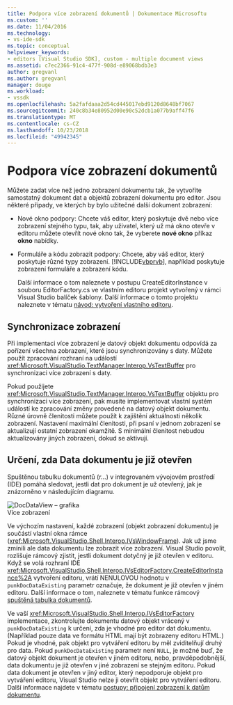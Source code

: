 ```yaml
---
title: Podpora více zobrazení dokumentů | Dokumentace Microsoftu
ms.custom: ''
ms.date: 11/04/2016
ms.technology:
- vs-ide-sdk
ms.topic: conceptual
helpviewer_keywords:
- editors [Visual Studio SDK], custom - multiple document views
ms.assetid: c7ec2366-91c4-477f-908d-e89068bdb3e3
author: gregvanl
ms.author: gregvanl
manager: douge
ms.workload:
- vssdk
ms.openlocfilehash: 5a2fafdaaa2d54cd445017ebd9120d8648bf7067
ms.sourcegitcommit: 240c8b34e80952d00e90c52dcb1a077b9aff47f6
ms.translationtype: MT
ms.contentlocale: cs-CZ
ms.lasthandoff: 10/23/2018
ms.locfileid: "49942345"
---
```

# <a name="supporting-multiple-document-views"></a>Podpora více zobrazení dokumentů
Můžete zadat více než jedno zobrazení dokumentu tak, že vytvoříte samostatný dokument dat a objektů zobrazení dokumentu pro editor. Jsou některé případy, ve kterých by bylo užitečné další dokument zobrazení:  
  
- Nové okno podpory: Chcete váš editor, který poskytuje dvě nebo více zobrazení stejného typu, tak, aby uživatel, který už má okno otevře v editoru můžete otevřít nové okno tak, že vyberete **nové okno** příkaz **okno** nabídky.  
  
- Formuláře a kódu zobrazit podpory: Chcete, aby váš editor, který poskytuje různé typy zobrazení. [!INCLUDE[vbprvb](../code-quality/includes/vbprvb_md.md)], například poskytuje zobrazení formuláře a zobrazení kódu.  
  
  Další informace o tom naleznete v postupu CreateEditorInstance v souboru EditorFactory.cs ve vlastním editoru projekt vytvořený v rámci Visual Studio balíček šablony. Další informace o tomto projektu naleznete v tématu [návod: vytvoření vlastního editoru](../extensibility/walkthrough-creating-a-custom-editor.md).  
  
## <a name="synchronizing-views"></a>Synchronizace zobrazení  
 Při implementaci více zobrazení je datový objekt dokumentu odpovídá za pořízení všechna zobrazení, které jsou synchronizovány s daty. Můžete použít zpracování rozhraní na událostí <xref:Microsoft.VisualStudio.TextManager.Interop.VsTextBuffer> pro synchronizaci více zobrazení s daty.  
  
 Pokud použijete <xref:Microsoft.VisualStudio.TextManager.Interop.VsTextBuffer> objektu pro synchronizaci více zobrazení, pak musíte implementovat vlastní systém událostí ke zpracování změny provedené na datový objekt dokumentu. Různé úrovně členitosti můžete použít k zajištění aktuálnosti několik zobrazení. Nastavení maximální členitosti, při psaní v jednom zobrazení se aktualizují ostatní zobrazení okamžitě. S minimální členitost nebudou aktualizovány jiných zobrazení, dokud se aktivují.  
  
## <a name="determining-whether-document-data-is-already-open"></a>Určení, zda Data dokumentu je již otevřen  
 Spuštěnou tabulku dokumentů (r...) v integrovaném vývojovém prostředí (IDE) pomáhá sledovat, jestli dat pro dokument je už otevřený, jak je znázorněno v následujícím diagramu.  
  
 ![DocDataView – grafika](../extensibility/media/docdataview.gif "DocDataView –")  
Více zobrazení  
  
 Ve výchozím nastavení, každé zobrazení (objekt zobrazení dokumentu) je součástí vlastní okna rámce (<xref:Microsoft.VisualStudio.Shell.Interop.IVsWindowFrame>). Jak už jsme zmínili ale data dokumentu lze zobrazit více zobrazení. Visual Studio povolit, rozlišuje rámcový zjistit, jestli dokument dotyčný je již otevřen v editoru. Když se volá rozhraní IDE <xref:Microsoft.VisualStudio.Shell.Interop.IVsEditorFactory.CreateEditorInstance%2A> vytvoření editoru, vrátí NENULOVOU hodnotu v `punkDocDataExisting` parametr označuje, že dokument je již otevřen v jiném editoru. Další informace o tom, naleznete v tématu funkce rámcový [spuštěná tabulka dokumentů](../extensibility/internals/running-document-table.md).  
  
 Ve vaší <xref:Microsoft.VisualStudio.Shell.Interop.IVsEditorFactory> implementace, zkontrolujte dokumentu datový objekt vrácený v `punkDocDataExisting` k určení, zda je vhodné pro editor dat dokumentu. (Například pouze data ve formátu HTML mají být zobrazeny editoru HTML.) Pokud je vhodné, pak objekt pro vytváření editoru by měl zviditelňují druhý pro data. Pokud `punkDocDataExisting` parametr není `NULL`, je možné buď, že datový objekt dokument je otevřen v jiném editoru, nebo, pravděpodobnější, data dokumentu je již otevřen v jiné zobrazení se stejným editoru. Pokud data dokument je otevřen v jiný editor, který nepodporuje objekt pro vytváření editoru, Visual Studio nelze ji otevřít objekt pro vytváření editoru. Další informace najdete v tématu [postupy: připojení zobrazení k datům dokumentu](../extensibility/how-to-attach-views-to-document-data.md).